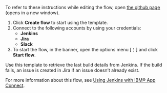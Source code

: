 To refer to these instructions while editing the flow, open [the github page](https://github.com/ot4i/app-connect-templates/blob/master/resources/markdown/Retrieve%20the%20last%20build%20from%20Jenkins%20and%2C%20if%20the%20build%20fails%2C%20create%20an%20issue%20in%20Jira%20if%20an%20issue%20doesn’t%20already%20exist_instructions.md) (opens in a new window).

1. Click **Create flow** to start using the template.
2. Connect to the following accounts by using your credentials:
   - **Jenkins** 
   - **Jira**
   - **Slack**
3. To start the flow, in the banner, open the options menu [⋮] and click **Start flow**.

Use this template to retrieve the last build details from Jenkins. If the build fails, an issue is created in Jira if an issue doesn’t already exist.

For more information about this flow, see [Using Jenkins with IBM® App Connect](https://community.ibm.com/community/user/integration/blogs/shamini-arumugam1/2020/12/15/using-ibm-app-connect-to-interact-with-jenkins).
